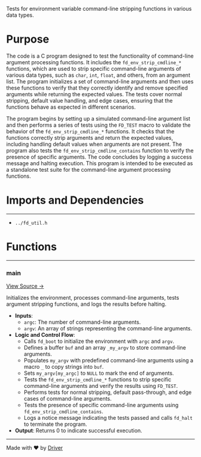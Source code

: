 <!--------------------------------------------------------------------------------->
<!-- IMPORTANT: This file is auto-generated by Driver (https://driver.ai). -------->
<!-- Manual edits may be overwritten on future commits. --------------------------->
<!--------------------------------------------------------------------------------->

Tests for environment variable command-line stripping functions in various data types.

# Purpose
The code is a C program designed to test the functionality of command-line argument processing functions. It includes the `fd_env_strip_cmdline_*` functions, which are used to strip specific command-line arguments of various data types, such as `char`, `int`, `float`, and others, from an argument list. The program initializes a set of command-line arguments and then uses these functions to verify that they correctly identify and remove specified arguments while returning the expected values. The tests cover normal stripping, default value handling, and edge cases, ensuring that the functions behave as expected in different scenarios.

The program begins by setting up a simulated command-line argument list and then performs a series of tests using the `FD_TEST` macro to validate the behavior of the `fd_env_strip_cmdline_*` functions. It checks that the functions correctly strip arguments and return the expected values, including handling default values when arguments are not present. The program also tests the `fd_env_strip_cmdline_contains` function to verify the presence of specific arguments. The code concludes by logging a success message and halting execution. This program is intended to be executed as a standalone test suite for the command-line argument processing functions.
# Imports and Dependencies

---
- `../fd_util.h`


# Functions

---
### main<!-- {{#callable:main}} -->
[View Source →](<../../../../../src/util/env/test_env.c#L5>)

Initializes the environment, processes command-line arguments, tests argument stripping functions, and logs the results before halting.
- **Inputs**:
    - `argc`: The number of command-line arguments.
    - `argv`: An array of strings representing the command-line arguments.
- **Logic and Control Flow**:
    - Calls `fd_boot` to initialize the environment with `argc` and `argv`.
    - Defines a buffer `buf` and an array `_my_argv` to store command-line arguments.
    - Populates `my_argv` with predefined command-line arguments using a macro `_` to copy strings into `buf`.
    - Sets `my_argv[my_argc]` to `NULL` to mark the end of arguments.
    - Tests the `fd_env_strip_cmdline_*` functions to strip specific command-line arguments and verify the results using `FD_TEST`.
    - Performs tests for normal stripping, default pass-through, and edge cases of command-line arguments.
    - Tests the presence of specific command-line arguments using `fd_env_strip_cmdline_contains`.
    - Logs a notice message indicating the tests passed and calls `fd_halt` to terminate the program.
- **Output**: Returns 0 to indicate successful execution.



---
Made with ❤️ by [Driver](https://www.driver.ai/)